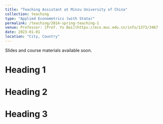 ```yaml
---
title: "Teaching Assistant at Minzu University of China"
collection: teaching
type: "Applied Econometrics (with Stata)"
permalink: /teaching/2014-spring-teaching-1
venue: Professor: [Prof. Yu Bai](https://eco.muc.edu.cn/info/1373/3467.htm)
date: 2023-01-01
location: "City, Country"
---
```


Slides and course materials available soon.

Heading 1
======

Heading 2
======

Heading 3
======
